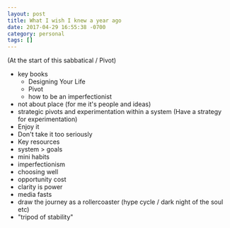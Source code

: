 ```yaml
---
layout: post
title: What I wish I knew a year ago
date: 2017-04-29 16:55:38 -0700
category: personal
tags: []
---
```


(At the start of this sabbatical / Pivot)

- key books
	- Designing Your Life
	- Pivot
	- how to be an imperfectionist
- not about place (for me it's people and ideas)
- strategic pivots and experimentation within a system (Have a strategy for experimentation)
- Enjoy it
- Don't take it too seriously
- Key resources
- system \> goals
- mini habits
- imperfectionism
- choosing well
- opportunity cost
- clarity is power
- media fasts
- draw the journey as a rollercoaster (hype cycle / dark night of the soul etc)
- "tripod of stability"


